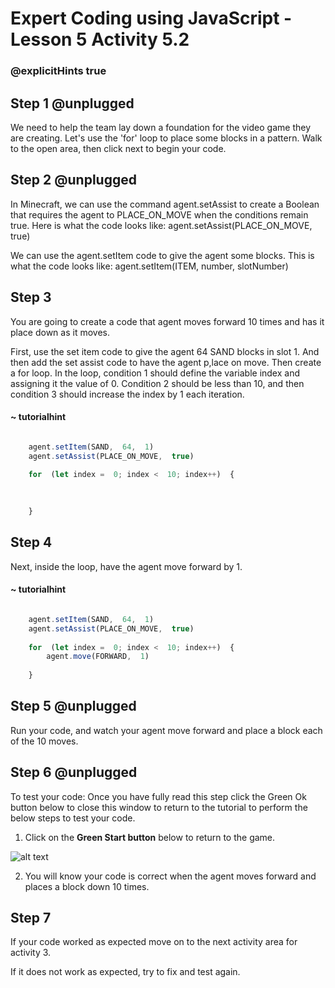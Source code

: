 # Expert Coding using JavaScript - Lesson 5 Activity 5.2
### @explicitHints true

  

## Step 1 @unplugged

  We need to help the team lay down a foundation for the video game they are creating. Let's use the 'for' loop to place some blocks in a pattern. Walk to the open area, then click next to begin your code.



## Step 2 @unplugged

In Minecraft, we can use the command agent.setAssist to create a Boolean that requires the agent to PLACE_ON_MOVE when the conditions remain true. Here is what the code looks like:
agent.setAssist(PLACE_ON_MOVE, true)

We can use the agent.setItem code to give the agent some blocks.  This is what the code looks like:
agent.setItem(ITEM, number, slotNumber)

  

## Step 3

You are going to create a code that agent moves forward 10 times and has it place down as it moves. 

First, use the set item code to give the agent 64 SAND blocks in slot 1. And then add the set assist code to have the agent p,lace on move. 
Then create a for loop. In the loop, condition 1 should define the variable index and assigning it the value of 0. Condition 2 should be less than 10, and then condition 3 should increase the index by 1 each iteration.  


#### ~ tutorialhint
```javascript

    agent.setItem(SAND,  64,  1)
    agent.setAssist(PLACE_ON_MOVE,  true)
    
    for  (let index =  0; index <  10; index++)  {
    

    
    }

```

  

## Step 4

Next, inside the loop, have the agent move forward by 1. 

#### ~ tutorialhint
```javascript

    agent.setItem(SAND,  64,  1)
    agent.setAssist(PLACE_ON_MOVE,  true)
    
    for  (let index =  0; index <  10; index++)  {
        agent.move(FORWARD,  1)
    
    }

```



## Step 5 @unplugged

Run your code, and watch your agent move forward and place a block each of the 10 moves. 

  


## Step 6 @unplugged

To test your code:
Once you have fully read this step click the Green Ok button below to close this window to return to the tutorial to perform the below steps to test your code.

1. Click on the **Green Start button** below to return to the game.

  

![alt text](https://expertjs.codingcredentials.com/Lesson1/1.1/1.JPG?raw=true  "Start")
  

2. You will know your code is correct when the agent moves forward and places a block down 10 times.
  
  


## Step 7

If your code worked as expected move on to the next activity area for activity 3. 
  
If it does not work as expected, try to fix and test again.